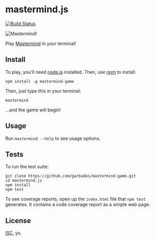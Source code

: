 # mastermind.js

[![Build Status](https://travis-ci.org/garbados/mastermind-game.svg)](https://travis-ci.org/garbados/mastermind-game)

![Mastermind!](http://upload.wikimedia.org/wikipedia/commons/2/2d/Mastermind.jpg)

Play [Mastermind](http://en.wikipedia.org/wiki/Mastermind_%28board_game%29) in your terminal!

## Install

To play, you'll need [node.js](http://nodejs.org/) installed. Then, use [npm](https://www.npmjs.com/) to install:

	npm install -g mastermind-game

Then, just type this in your terminal:

	mastermind

...and the game will begin!

## Usage

Run `mastermind --help` to see usage options.

## Tests

To run the test suite:

	git clone https://github.com/garbados/mastermind-game.git
	cd mastermind.js
	npm install
	npm test

To see coverage reports, open up the `index.html` file that `npm test` generates. It contains a code coverage report as a simple web page.

## License

[ISC](http://opensource.org/licenses/ISC), yo.
